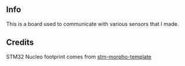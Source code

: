 ## Info

This is a board used to communicate with various sensors that I made.

## Credits

STM32 Nucleo footprint comes from [stm-morpho-template](https://github.com/mobilinkd/stm-morpho-template)